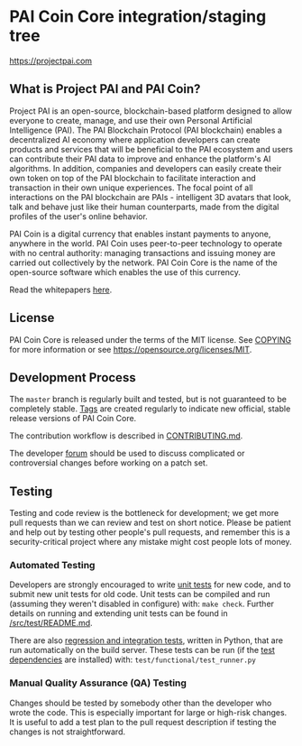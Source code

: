 PAI Coin Core integration/staging tree
=====================================

https://projectpai.com

What is Project PAI and PAI Coin?
----------------

Project PAI is an open-source, blockchain-based platform designed to allow
everyone to create, manage, and use their own Personal Artificial Intelligence (PAI).
The PAI Blockchain Protocol (PAI blockchain) enables a decentralized AI economy
where application developers can create products and services that will be beneficial
to the PAI ecosystem and users can contribute their PAI data to improve and enhance the
platform's AI algorithms. In addition, companies and developers can easily create
their own token on top of the PAI blockchain to facilitate interaction and transaction
in their own unique experiences. The focal point of all interactions on the PAI
blockchain are PAIs - intelligent 3D avatars that look, talk and behave just like their
human counterparts, made from the digital profiles of the user's online behavior.

PAI Coin is a digital currency that enables instant payments to anyone, anywhere in the world.
PAI Coin uses peer-to-peer technology to operate with no central authority: managing
transactions and issuing money are carried out collectively by the network.
PAI Coin Core is the name of the open-source software which enables the use of this currency.

Read the whitepapers [here](https://projectpai.com/pai-whitepaper/).

License
-------

PAI Coin Core is released under the terms of the MIT license. See [COPYING](COPYING) for more
information or see https://opensource.org/licenses/MIT.

Development Process
-------------------

The `master` branch is regularly built and tested, but is not guaranteed to be
completely stable. [Tags](https://github.com/projectpai/paicoin/tags) are created
regularly to indicate new official, stable release versions of PAI Coin Core.

The contribution workflow is described in [CONTRIBUTING.md](CONTRIBUTING.md).

The developer [forum](https://www.paiforum.com/?forum=665374) should be used 
to discuss complicated or controversial changes before working on a patch set.

Testing
-------

Testing and code review is the bottleneck for development; we get more pull
requests than we can review and test on short notice. Please be patient and help out by testing
other people's pull requests, and remember this is a security-critical project where any mistake might cost people
lots of money.

### Automated Testing

Developers are strongly encouraged to write [unit tests](src/test/README.md) for new code, and to
submit new unit tests for old code. Unit tests can be compiled and run
(assuming they weren't disabled in configure) with: `make check`. Further details on running
and extending unit tests can be found in [/src/test/README.md](/src/test/README.md).

There are also [regression and integration tests](/test), written
in Python, that are run automatically on the build server.
These tests can be run (if the [test dependencies](/test) are installed) with: `test/functional/test_runner.py`

### Manual Quality Assurance (QA) Testing

Changes should be tested by somebody other than the developer who wrote the
code. This is especially important for large or high-risk changes. It is useful
to add a test plan to the pull request description if testing the changes is
not straightforward.
